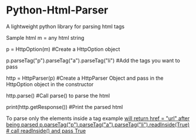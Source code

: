 # Python-Html-Parser
A lightweight python library for parsing html tags

Sample html 
m = any html string

p = HttpOption(m) #Create a HttpOption object

p.parseTag("p").parseTag("a").parseTag("li") #Add the tags you want to pass

http = HttpParser(p) #Create a HttpParser Object and pass in the HttpOption object in the constructor

http.parse() #Call parse() to parse the html

print(http.getResponse()) #Print the parsed html

To parse only the elements inside a tag example  <a href="url"/> will return href = "url" after being parsed
p.parseTag("p").parseTag("a").parseTag("li").readInside(True) # call readInside() and pass True




